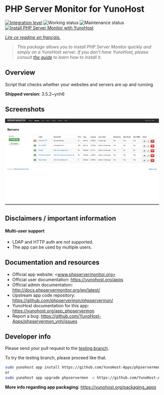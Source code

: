 <!--
N.B.: This README was automatically generated by https://github.com/YunoHost/apps/tree/master/tools/README-generator
It shall NOT be edited by hand.
-->

# PHP Server Monitor for YunoHost

[![Integration level](https://dash.yunohost.org/integration/phpservermon.svg)](https://dash.yunohost.org/appci/app/phpservermon) ![Working status](https://ci-apps.yunohost.org/ci/badges/phpservermon.status.svg) ![Maintenance status](https://ci-apps.yunohost.org/ci/badges/phpservermon.maintain.svg)  
[![Install PHP Server Monitor with YunoHost](https://install-app.yunohost.org/install-with-yunohost.svg)](https://install-app.yunohost.org/?app=phpservermon)

*[Lire ce readme en français.](./README_fr.md)*

> *This package allows you to install PHP Server Monitor quickly and simply on a YunoHost server.
If you don't have YunoHost, please consult [the guide](https://yunohost.org/#/install) to learn how to install it.*

## Overview

Script that checks whether your websites and servers are up and running

**Shipped version:** 3.5.2~ynh6


## Screenshots

![Screenshot of PHP Server Monitor](./doc/screenshots/screenshot.png)

## Disclaimers / important information

#### Multi-user support

* LDAP and HTTP auth are not supported.
* The app can be used by multiple users.

## Documentation and resources

* Official app website: <www.phpservermonitor.org>
* Official user documentation: <https://yunohost.org/apps>
* Official admin documentation: <http://docs.phpservermonitor.org/en/latest/>
* Upstream app code repository: <https://github.com/phpservermon/phpservermon/>
* YunoHost documentation for this app: <https://yunohost.org/app_phpservermon>
* Report a bug: <https://github.com/YunoHost-Apps/phpservermon_ynh/issues>

## Developer info

Please send your pull request to the [testing branch](https://github.com/YunoHost-Apps/phpservermon_ynh/tree/testing).

To try the testing branch, please proceed like that.

``` bash
sudo yunohost app install https://github.com/YunoHost-Apps/phpservermon_ynh/tree/testing --debug
or
sudo yunohost app upgrade phpservermon -u https://github.com/YunoHost-Apps/phpservermon_ynh/tree/testing --debug
```

**More info regarding app packaging:** <https://yunohost.org/packaging_apps>
